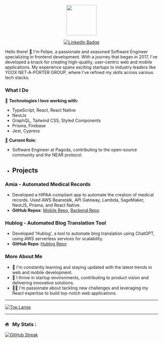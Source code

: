 <p align="center"><img src="https://media.giphy.com/media/M9gbBd9nbDrOTu1Mqx/giphy.gif" width="100"/></p>
<p align="center">
<a href="https://www.linkedin.com/in/felipe-pessina-918baa137/"><img src="https://img.shields.io/badge/LinkedIn-blue?style=for-the-badge&logo=linkedin&logoColor=white" alt="LinkedIn Badge"></a>

Hello there! 👋 I'm Felipe, a passionate and seasoned Software Engineer specializing in frontend development. With a journey that began in 2017, I've developed a knack for creating high-quality, user-centric web and mobile applications. My experience spans exciting startups to industry leaders like YOOX NET-A-PORTER GROUP, where I've refined my skills across various tech stacks.

### What I Do

🔹 **Technologies I love working with:**
  - TypeScript, React, React Native
  - NestJs
  - GraphQL, Tailwind CSS, Styled Components
  - Prisma, Firebase
  - Jest, Cypress

🔹 **Current Role:**
  - Software Engineer at Pagoda, contributing to the open-source community and the NEAR protocol.

- ## Projects

### Amia - Automated Medical Records
- Developed a HIPAA-compliant app to automate the creation of medical records. Used AWS Beanstalk, API Gateway, Lambda, SageMaker, NestJS, Prisma, and React Native.
- **GitHub Repos**: [Mobile Repo](https://github.com/Pessina/amia_mobile), [Backend Repo](https://github.com/Pessina/amia-be)

### Hublog - Automated Blog Translation Tool
- Developed 'Hublog', a tool to automate blog translation using ChatGPT, using AWS serverless services for scalability.
- **GitHub Repo**: [Hublog Repo](https://github.com/Pessina/hublog)

### More About Me

- 🌱 I'm constantly learning and staying updated with the latest trends in web and mobile development.
- 🚀 I thrive in startup environments, contributing to product vision and delivering innovative solutions.
- 👨‍💻 I'm passionate about tackling new challenges and leveraging my React expertise to build top-notch web applications.

---
[![Top Langs](https://github-readme-stats.vercel.app/api/top-langs/?username=Pessina&theme=github_dark&layout=compact&exclude_repo=cpp)](https://github.com/anuraghazra/github-readme-stats)

---
### 🔥 &nbsp; My Stats :
[![GitHub Streak](http://github-readme-streak-stats.herokuapp.com?user=Pessina&theme=dark&background=000000)](https://git.io/streak-stats)

